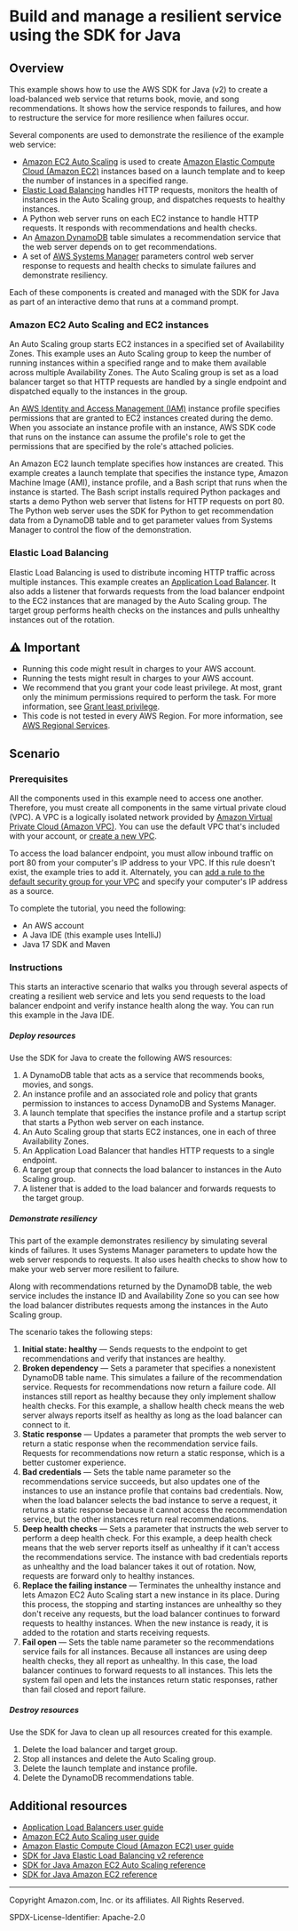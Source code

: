 # Build and manage a resilient service using the SDK for Java

## Overview

This example shows how to use the AWS SDK for Java (v2) to create a load-balanced
web service that returns book, movie, and song recommendations. It shows
how the service responds to failures, and how to restructure the service for
more resilience when failures occur.

Several components are used to demonstrate the resilience of the example web service:

* [Amazon EC2 Auto Scaling](https://docs.aws.amazon.com/autoscaling/ec2/userguide/what-is-amazon-ec2-auto-scaling.html) 
  is used to create 
  [Amazon Elastic Compute Cloud (Amazon EC2)](https://docs.aws.amazon.com/AWSEC2/latest/UserGuide/concepts.html) 
  instances based on a launch template and to keep the number of instances 
  in a specified range.
* [Elastic Load Balancing](https://docs.aws.amazon.com/elasticloadbalancing/latest/application/introduction.html) 
  handles HTTP requests, monitors the health of instances in the Auto Scaling group, and 
  dispatches requests to healthy instances. 
* A Python web server runs on each EC2 instance to handle HTTP requests. It responds
  with recommendations and health checks.
* An [Amazon DynamoDB](https://docs.aws.amazon.com/amazondynamodb/latest/developerguide/Introduction.html) 
  table simulates a recommendation service that the web server depends on to get recommendations.
* A set of [AWS Systems Manager](https://docs.aws.amazon.com/systems-manager/latest/userguide/what-is-systems-manager.html) 
  parameters control web server response to requests and health checks to 
  simulate failures and demonstrate resiliency. 

Each of these components is created and managed with the SDK for Java as part of
an interactive demo that runs at a command prompt.

### Amazon EC2 Auto Scaling and EC2 instances

An Auto Scaling group starts EC2 instances in a specified set of Availability Zones. 
This example uses an Auto Scaling group to keep the number of running instances 
within a specified range and to make them available across multiple Availability Zones. The Auto Scaling group
is set as a load balancer target so that HTTP requests are handled by a single endpoint
and dispatched equally to the instances in the group.

An [AWS Identity and Access Management (IAM)](https://docs.aws.amazon.com/IAM/latest/UserGuide/introduction.html) 
instance profile specifies permissions that are granted to EC2 instances created 
during the demo. When you associate an instance profile with an instance, AWS SDK code 
that runs on the instance can assume the profile's role to get the permissions that are specified
by the role's attached policies.

An Amazon EC2 launch template specifies how instances are created. This example creates
a launch template that specifies the instance type, Amazon Machine Image (AMI), instance 
profile, and a Bash script that runs when the instance is started. The Bash
script installs required Python packages and starts a demo Python web server that listens
for HTTP requests on port 80. The Python web server uses the SDK for Python to get 
recommendation data from a DynamoDB table and to get parameter values from Systems 
Manager to control the flow of the demonstration.

### Elastic Load Balancing

Elastic Load Balancing is used to distribute incoming HTTP traffic across multiple instances.
This example creates an 
[Application Load Balancer](https://docs.aws.amazon.com/elasticloadbalancing/latest/application/introduction.html). 
It also adds a listener that forwards requests
from the load balancer endpoint to the EC2 instances that are managed by the Auto Scaling
group. The target group performs health checks on the instances and pulls unhealthy
instances out of the rotation.

## ⚠ Important

* Running this code might result in charges to your AWS account.
* Running the tests might result in charges to your AWS account.
* We recommend that you grant your code least privilege. At most, grant only the minimum permissions required to perform the task. For more information, see [Grant least privilege](https://docs.aws.amazon.com/IAM/latest/UserGuide/best-practices.html#grant-least-privilege).
* This code is not tested in every AWS Region. For more information, see [AWS Regional Services](https://aws.amazon.com/about-aws/global-infrastructure/regional-product-services).

## Scenario

### Prerequisites

All the components used in this example need to access one another. Therefore, you must
create all components in the same virtual private cloud (VPC). A VPC is a logically isolated network provided by
[Amazon Virtual Private Cloud (Amazon VPC)](https://docs.aws.amazon.com/vpc/latest/userguide/what-is-amazon-vpc.html).
You can use the default VPC that's included with your account, or 
[create a new VPC](https://docs.aws.amazon.com/vpc/latest/userguide/create-vpc.html).

To access the load balancer endpoint, you must allow inbound traffic
on port 80 from your computer's IP address to your VPC. If this rule doesn't exist, the 
example tries to add it. Alternately, you can 
[add a rule to the default security group for your VPC](https://docs.aws.amazon.com/vpc/latest/userguide/security-group-rules.html) 
and specify your computer's IP address as a source.

To complete the tutorial, you need the following:

+ An AWS account
+ A Java IDE (this example uses IntelliJ)
+ Java 17 SDK and Maven


### Instructions

This starts an interactive scenario that walks you through several aspects of creating a 
resilient web service and lets you send requests to the load balancer endpoint and verify
instance health along the way. You can run this example in the Java IDE. 

##### Deploy resources

Use the SDK for Java to create the following AWS resources: 

1. A DynamoDB table that acts as a service that recommends books, movies, and songs.
2. An instance profile and an associated role and policy that grants permission to
   instances to access DynamoDB and Systems Manager.
3. A launch template that specifies the instance profile and a startup script
   that starts a Python web server on each instance.
4. An Auto Scaling group that starts EC2 instances, one in each of three 
   Availability Zones.
5. An Application Load Balancer that handles HTTP requests to a single endpoint.
6. A target group that connects the load balancer to instances in the Auto Scaling group.
7. A listener that is added to the load balancer and forwards requests to the target group.  

##### Demonstrate resiliency

This part of the example demonstrates resiliency by simulating several kinds of failures.
It uses Systems Manager parameters to update how the web server responds to requests. It
also uses health checks to show how to make your web server more resilient to failure.

Along with recommendations returned by the DynamoDB table, the web service includes the
instance ID and Availability Zone so you can see how the load balancer distributes
requests among the instances in the Auto Scaling group.

The scenario takes the following steps:  

1. **Initial state: healthy** — Sends requests to the endpoint to get recommendations and verify that instances 
   are healthy.  
2. **Broken dependency** — Sets a parameter that specifies a nonexistent DynamoDB table name. This simulates a
   failure of the recommendation service. Requests for recommendations now return a failure
   code. All instances still report as healthy because they only implement shallow health checks. For this
   example, a shallow health check means the web server always reports itself as healthy as long as the
   load balancer can connect to it.
3. **Static response** — Updates a parameter that prompts the web server to return a static response when the
   recommendation service fails. Requests for recommendations now return a static response, 
   which is a better customer experience.
4. **Bad credentials** — Sets the table name parameter so the recommendations service succeeds, but also
   updates one of the instances to use an instance profile that contains bad credentials.
   Now, when the load balancer selects the bad instance to serve a request, it returns
   a static response because it cannot access the recommendation service, but the other
   instances return real recommendations.
5. **Deep health checks** — Sets a parameter that instructs the web server to perform a deep health check.
   For this example, a deep health check means that the web server reports itself as unhealthy if it can't 
   access the recommendations service. The instance with bad credentials reports as unhealthy and the load 
   balancer takes it out of rotation. Now, requests are forward only to healthy instances.
6. **Replace the failing instance** — Terminates the unhealthy instance and lets Amazon EC2 Auto Scaling start 
   a new instance in its place. During this process, the stopping and starting instances are unhealthy so they
   don't receive any requests, but the load balancer continues to forward requests to healthy
   instances. When the new instance is ready, it is added to the rotation and starts receiving
   requests.
7. **Fail open** — Sets the table name parameter so the recommendations service fails for all instances.
   Because all instances are using deep health checks, they all report as unhealthy. In this
   case, the load balancer continues to forward requests to all instances. This lets the
   system fail open and lets the instances return static responses, rather than fail closed
   and report failure.

##### Destroy resources

Use the SDK for Java to clean up all resources created for this example.

1. Delete the load balancer and target group.
2. Stop all instances and delete the Auto Scaling group.
3. Delete the launch template and instance profile.
4. Delete the DynamoDB recommendations table.

## Additional resources

* [Application Load Balancers user guide](https://docs.aws.amazon.com/elasticloadbalancing/latest/application/introduction.html)
* [Amazon EC2 Auto Scaling user guide](https://docs.aws.amazon.com/autoscaling/ec2/userguide/what-is-amazon-ec2-auto-scaling.html)
* [Amazon Elastic Compute Cloud (Amazon EC2) user guide](https://docs.aws.amazon.com/AWSEC2/latest/UserGuide/concepts.html)
* [SDK for Java Elastic Load Balancing v2 reference](https://sdk.amazonaws.com/java/api/latest/software/amazon/awssdk/services/elasticloadbalancingv2/ElasticLoadBalancingV2Client.html)
* [SDK for Java Amazon EC2 Auto Scaling reference](https://sdk.amazonaws.com/java/api/latest/software/amazon/awssdk/services/autoscaling/AutoScalingClient.html)
* [SDK for Java Amazon EC2 reference](https://sdk.amazonaws.com/java/api/latest/software/amazon/awssdk/services/ec2/Ec2Client.html)

---

Copyright Amazon.com, Inc. or its affiliates. All Rights Reserved.

SPDX-License-Identifier: Apache-2.0